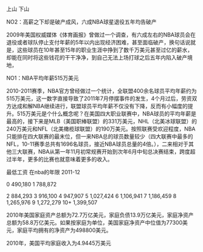  上山 下山

 NO2：高薪之下却是破产成风，六成NBA球星退役五年均告破产

 2009年美国权威媒体《体育画报》曾做过一个调查，有六成左右的NBA球员会在退役或者球队停止支付年薪的5年以内出现经济困难，甚至面临破产，换句话说就是，这些球员在10年甚至15年的职业生涯中挣到了数千万美元甚至过亿的薪水，却能在同时将这些钱花的干干净净，到自己无法上场打球之后五年内陷入破产境地，

 NO1：NBA平均年薪515万美元

 2010-2011赛季，NBA官方曾经做过一个统计，全联盟400余名球员平均年薪约为515万美元，这一数字直接导致了2011年7月停摆事件的发生，4个月过后，劳资双方达成和解NBA继续进行，联盟球员平均年薪不仅没有下降，反而有小幅度的提升。515万美元是个什么概念呢？在美国四大职业联赛中，NBA球员的平均年薪是最高的，接下来是MLB（美国职棒联盟）的331万美元，NHL（北美冰球联盟）的240万美元和NFL（北美橄榄球联盟）的190万美元。按照联赛受欢迎程度，NBA只能排在四大联赛的最末位，但一来NBA总的球员数量较少（四大联赛中最多的NFL，10-11赛季总共有1696名球员，接近NBA球员总量的4倍。），二来相对于其他三大联赛，NBA从第一年11月初常规赛开始到次年6月中旬总决赛结束，跨度超过半年，更多的比赛也就意味着更多的收入。

最低工资
在nba的年限 2011-12
 
 0    490,180 
 1   788,872 

 2   884,293
  3  916,100
   4    947,907
    5    1,027,424
     6   1,106,941
      7   1,186,459 
      8    1,265,976 
      9   1,272,279
      10+   1,399,507

2010年美国家庭资产总额为72.7万亿美元，家庭负债13.9万亿美元，家庭净资产总额为58.8万亿美元。如果按家庭为单位，美国家庭净资产中位值为77300美元，家庭平均拥有的净资产为498800美元。

2010年，美国平均家庭收入为4.9445万美元

